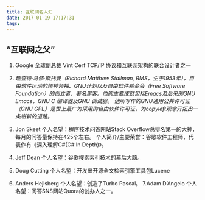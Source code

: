 ```yaml
---
title: 互联网名人汇
date: 2017-01-19 17:17:31
tags:
---
```


## “互联网之父”

1. Google 全球副总裁 Vint Cerf    TCP/IP 协议和互联网架构的联合设计者之一

2. *理查德·马修·斯托曼（Richard Matthew Stallman, RMS，生于1953年），自由软件运动的精神领袖、GNU计划以及自由软件基金会（Free Software Foundation）的创立者、著名黑客。他的主要成就包括Emacs及后来的GNU Emacs，GNU C 编译器及GNU 调试器。 他所写作的GNU通用公共许可证（GNU GPL）是世上最广为采用的自由软件许可证，为copyleft观念开拓出一条崭新的道路。*
3. Jon Skeet 个人名望：程序技术问答网站Stack Overflow总排名第一的大神，每月的问答量保持在425个左右。  个人简介/主要荣誉：谷歌软件工程师，代表作有《深入理解C#(C# In Depth)》。
4. Jeff Dean 个人名望：谷歌搜索索引技术的幕后大脑。
5. Doug Cutting 个人名望：开发出开源全文检索引擎工具包Lucene
6. Anders Hejlsberg 个人名望：创造了Turbo Pascal。
7.Adam D’Angelo 个人名望：问答SNS网站Quora的创办人之一。